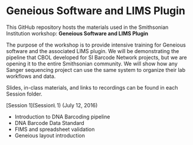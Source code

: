 # Geneious Software and LIMS Plugin
This GitHub repository hosts the materials used in the Smithsonian Institution workshop: **Geneious Software and LIMS Plugin**

The purpose of the workshop is to provide intensive training for Geneious software and the associated LIMS plugin. We will be demonstrating the pipeline that CBOL developed for SI Barcode Network projects, but we are opening it to the entire Smithsonian community. We will show how any Sanger sequencing project can use the same system to organize their lab workflows and data. 

Slides, in-class materials, and links to recordings can be found in each Session folder.

[Session 1](Session\ 1) (July 12, 2016)
* Introduction to DNA Barcoding pipeline
* DNA Barcode Data Standard
* FIMS and spreadsheet validation
* Geneious layout introduction
